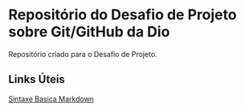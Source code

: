 # Repositório do Desafio de Projeto sobre Git/GitHub da Dio
Repositório criado para o Desafio de Projeto.
## Links Úteis
[Sintaxe Basica Markdown](https://www.markdownguide.org/basic-syntax/)
